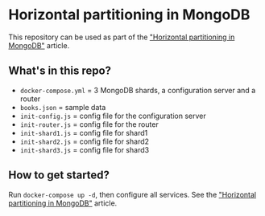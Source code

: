 # Horizontal partitioning in MongoDB

This repository can be used as part of the ["Horizontal partitioning in MongoDB"](https://www.learncloudnative.com/blog/2020-05-12-creating-horizontal-partitions-or-shards-in-mongodb/) article.

## What's in this repo?

- `docker-compose.yml` = 3 MongoDB shards, a configuration server and a router
- `books.json` = sample data
- `init-config.js` = config file for the configuration server
- `init-router.js` = config file for the router
- `init-shard1.js` = config file for shard1 
- `init-shard2.js` = config file for shard2
- `init-shard3.js` = config file for shard3

## How to get started? 

Run `docker-compose up -d`, then configure all services. See the ["Horizontal partitioning in MongoDB"](https://www.learncloudnative.com/blog/2020-05-12-creating-horizontal-partitions-or-shards-in-mongodb/) article.
